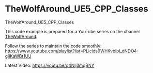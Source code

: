 # TheWolfAround_UE5_CPP_Classes
TheWolfAround_UE5_CPP_Classes

This code example is prepared for a YouTube series on the channel [TheWolfAround](https://www.youtube.com/@TheWolfAround?sub_confirmation=1).

Follow the series to maintain the code smoothly: https://www.youtube.com/playlist?list=PLicIds9WHKvblbl_dNDO4-gIIKaWBt1UU

Latest Video: https://youtu.be/o4NIj3mqBNY
